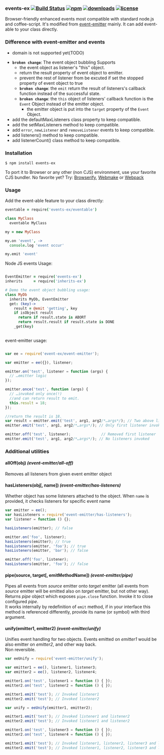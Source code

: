 ### events-ex [![Build Status](https://img.shields.io/travis/snowyu/events-ex.js/master.png)](http://travis-ci.org/snowyu/events-ex.js) [![npm](https://img.shields.io/npm/v/events-ex.svg)](https://npmjs.org/package/events-ex) [![downloads](https://img.shields.io/npm/dm/events-ex.svg)](https://npmjs.org/package/events-ex) [![license](https://img.shields.io/npm/l/events-ex.svg)](https://npmjs.org/package/events-ex) 


Browser-friendly enhanced events most compatible with standard node.js and coffee-script. It's modified from [event-emitter](https://github.com/medikoo/event-emitter) mainly. It can add event-able to your class directly.


### Difference with event-emitter and events

- domain is not supported yet(TODO)
+ **`broken change`**: The event object bubbling Supports 
  + the event object as listener's "this" object. 
  + return the result property of event object to emitter.
  + prevent the rest of listener from be excuted if set the stopped property of event object to true 
  * **`broken change`**: the `emit` return the result of listeners's callback function instead of the successful state.
  * **`broken change`**: the `this` object of listeners' callback function is the `Event` Object instead of the emitter object.
    * the emitter object is put into the `target` property of the `Event` Object.
+ add the defaultMaxListeners class property to keep compatible.
+ add the setMaxListeners method to keep compatible.
+ add `error`, `newListener` and `removeListener` events to keep compatible.
+ add listeners() method to keep compatible.
+ add listenerCount() class method to keep compatible.


### Installation

	$ npm install events-ex
	
To port it to Browser or any other (non CJS) environment, use your favorite CJS bundler. No favorite yet? Try: [Browserify](http://browserify.org/), [Webmake](https://github.com/medikoo/modules-webmake) or [Webpack](http://webpack.github.io/)

### Usage


Add the event-able feature to your class directly:

```coffee
eventable = require('events-ex/eventable')

class MyClass
  eventable MyClass

my = new MyClass

my.on 'event', ->
  console.log 'event occur'

my.emit 'event'

```

Node JS events Usage:

```coffee

EventEmitter = require('events-ex')
inherits     = require('inherits-ex')

# Demo the event object bubbling usage:
class MyDb
  inherits MyDb, EventEmitter
  get: (key)->
    result = @emit 'getting', key
    if isObject result
      return if result.state is ABORT
      return result.result if result.state is DONE
    _get(key)
    
```

event-emitter usage:

```javascript

var ee = require('event-ex/event-emitter');

var emitter = ee({}), listener;

emitter.on('test', listener = function (args) {
  // …emitter logic
});

emitter.once('test', function (args) {
  // …invoked only once(!)
  //and can return result to emit.
  this.result = 18;
});

//return the result is 18.
var result = emitter.emit('test', arg1, arg2/*…args*/); // Two above listeners invoked
emitter.emit('test', arg1, arg2/*…args*/); // Only first listener invoked

emitter.off('test', listener);              // Removed first listener
emitter.emit('test', arg1, arg2/*…args*/); // No listeners invoked
```
### Additional utilities

#### allOff(obj) _(event-emitter/all-off)_

Removes all listeners from given event emitter object

#### hasListeners(obj[, name]) _(event-emitter/has-listeners)_

Whether object has some listeners attached to the object.
When `name` is provided, it checks listeners for specific event name

```javascript
var emitter = ee();
var hasListeners = require('event-emitter/has-listeners');
var listener = function () {};

hasListeners(emitter); // false

emitter.on('foo', listener);
hasListeners(emitter); // true
hasListeners(emitter, 'foo'); // true
hasListeners(emitter, 'bar'); // false

emitter.off('foo', listener);
hasListeners(emitter, 'foo'); // false
```

#### pipe(source, target[, emitMethodName]) _(event-emitter/pipe)_

Pipes all events from _source_ emitter onto _target_ emitter (all events from _source_ emitter will be emitted also on _target_ emitter, but not other way).  
Returns _pipe_ object which exposes `pipe.close` function. Invoke it to close configured _pipe_.  
It works internally by redefinition of `emit` method, if in your interface this method is referenced differently, provide its name (or symbol) with third argument.

#### unify(emitter1, emitter2) _(event-emitter/unify)_

Unifies event handling for two objects. Events emitted on _emitter1_ would be also emitter on _emitter2_, and other way back.  
Non reversible.

```javascript
var eeUnify = require('event-emitter/unify');

var emitter1 = ee(), listener1, listener3;
var emitter2 = ee(), listener2, listener4;

emitter1.on('test', listener1 = function () { });
emitter2.on('test', listener2 = function () { });

emitter1.emit('test'); // Invoked listener1
emitter2.emit('test'); // Invoked listener2

var unify = eeUnify(emitter1, emitter2);

emitter1.emit('test'); // Invoked listener1 and listener2
emitter2.emit('test'); // Invoked listener1 and listener2

emitter1.on('test', listener3 = function () { });
emitter2.on('test', listener4 = function () { });

emitter1.emit('test'); // Invoked listener1, listener2, listener3 and listener4
emitter2.emit('test'); // Invoked listener1, listener2, listener3 and listener4
```


